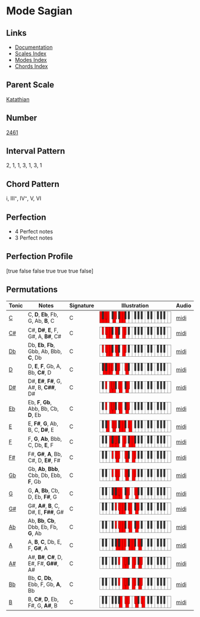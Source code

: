 # Mode Sagian

## Links

- [Documentation](README.md)
- [Scales Index](Scales.md)
- [Modes Index](Modes.md)
- [Chords Index](Chords.md)

## Parent Scale

[Katathian](ScaleKatathian.md)

## Number

[2461](https://ianring.com/musictheory/scales/2461)

## Interval Pattern

2, 1, 1, 3, 1, 3, 1

## Chord Pattern

i, III⁺, IV⁺, V, VI

## Perfection

- 4 Perfect notes
- 3 Perfect notes

## Perfection Profile

[true false false true true true false]

## Permutations

| Tonic | Notes | Signature | Illustration | Audio |
|-------|-------|-----------|--------------|-------|
| [C](ModeCNaturalSagian.md) | C, **D**, **Eb**, Fb, G, Ab, **B**, C | C | ![CNaturalSagian](ModeCNaturalSagian.png) | [midi](https://github.com/edipermadi/music/blob/main/docs/ModeCNaturalSagian.mid?raw=true) |
| [C#](ModeCSharpSagian.md) | C#, **D#**, **E**, F, G#, A, **B#**, C# | C | ![CSharpSagian](ModeCSharpSagian.png) | [midi](https://github.com/edipermadi/music/blob/main/docs/ModeCSharpSagian.mid?raw=true) |
| [Db](ModeDFlatSagian.md) | Db, **Eb**, **Fb**, Gbb, Ab, Bbb, **C**, Db | C | ![DFlatSagian](ModeDFlatSagian.png) | [midi](https://github.com/edipermadi/music/blob/main/docs/ModeDFlatSagian.mid?raw=true) |
| [D](ModeDNaturalSagian.md) | D, **E**, **F**, Gb, A, Bb, **C#**, D | C | ![DNaturalSagian](ModeDNaturalSagian.png) | [midi](https://github.com/edipermadi/music/blob/main/docs/ModeDNaturalSagian.mid?raw=true) |
| [D#](ModeDSharpSagian.md) | D#, **E#**, **F#**, G, A#, B, **C##**, D# | C | ![DSharpSagian](ModeDSharpSagian.png) | [midi](https://github.com/edipermadi/music/blob/main/docs/ModeDSharpSagian.mid?raw=true) |
| [Eb](ModeEFlatSagian.md) | Eb, **F**, **Gb**, Abb, Bb, Cb, **D**, Eb | C | ![EFlatSagian](ModeEFlatSagian.png) | [midi](https://github.com/edipermadi/music/blob/main/docs/ModeEFlatSagian.mid?raw=true) |
| [E](ModeENaturalSagian.md) | E, **F#**, **G**, Ab, B, C, **D#**, E | C | ![ENaturalSagian](ModeENaturalSagian.png) | [midi](https://github.com/edipermadi/music/blob/main/docs/ModeENaturalSagian.mid?raw=true) |
| [F](ModeFNaturalSagian.md) | F, **G**, **Ab**, Bbb, C, Db, **E**, F | C | ![FNaturalSagian](ModeFNaturalSagian.png) | [midi](https://github.com/edipermadi/music/blob/main/docs/ModeFNaturalSagian.mid?raw=true) |
| [F#](ModeFSharpSagian.md) | F#, **G#**, **A**, Bb, C#, D, **E#**, F# | C | ![FSharpSagian](ModeFSharpSagian.png) | [midi](https://github.com/edipermadi/music/blob/main/docs/ModeFSharpSagian.mid?raw=true) |
| [Gb](ModeGFlatSagian.md) | Gb, **Ab**, **Bbb**, Cbb, Db, Ebb, **F**, Gb | C | ![GFlatSagian](ModeGFlatSagian.png) | [midi](https://github.com/edipermadi/music/blob/main/docs/ModeGFlatSagian.mid?raw=true) |
| [G](ModeGNaturalSagian.md) | G, **A**, **Bb**, Cb, D, Eb, **F#**, G | C | ![GNaturalSagian](ModeGNaturalSagian.png) | [midi](https://github.com/edipermadi/music/blob/main/docs/ModeGNaturalSagian.mid?raw=true) |
| [G#](ModeGSharpSagian.md) | G#, **A#**, **B**, C, D#, E, **F##**, G# | C | ![GSharpSagian](ModeGSharpSagian.png) | [midi](https://github.com/edipermadi/music/blob/main/docs/ModeGSharpSagian.mid?raw=true) |
| [Ab](ModeAFlatSagian.md) | Ab, **Bb**, **Cb**, Dbb, Eb, Fb, **G**, Ab | C | ![AFlatSagian](ModeAFlatSagian.png) | [midi](https://github.com/edipermadi/music/blob/main/docs/ModeAFlatSagian.mid?raw=true) |
| [A](ModeANaturalSagian.md) | A, **B**, **C**, Db, E, F, **G#**, A | C | ![ANaturalSagian](ModeANaturalSagian.png) | [midi](https://github.com/edipermadi/music/blob/main/docs/ModeANaturalSagian.mid?raw=true) |
| [A#](ModeASharpSagian.md) | A#, **B#**, **C#**, D, E#, F#, **G##**, A# | C | ![ASharpSagian](ModeASharpSagian.png) | [midi](https://github.com/edipermadi/music/blob/main/docs/ModeASharpSagian.mid?raw=true) |
| [Bb](ModeBFlatSagian.md) | Bb, **C**, **Db**, Ebb, F, Gb, **A**, Bb | C | ![BFlatSagian](ModeBFlatSagian.png) | [midi](https://github.com/edipermadi/music/blob/main/docs/ModeBFlatSagian.mid?raw=true) |
| [B](ModeBNaturalSagian.md) | B, **C#**, **D**, Eb, F#, G, **A#**, B | C | ![BNaturalSagian](ModeBNaturalSagian.png) | [midi](https://github.com/edipermadi/music/blob/main/docs/ModeBNaturalSagian.mid?raw=true) |
